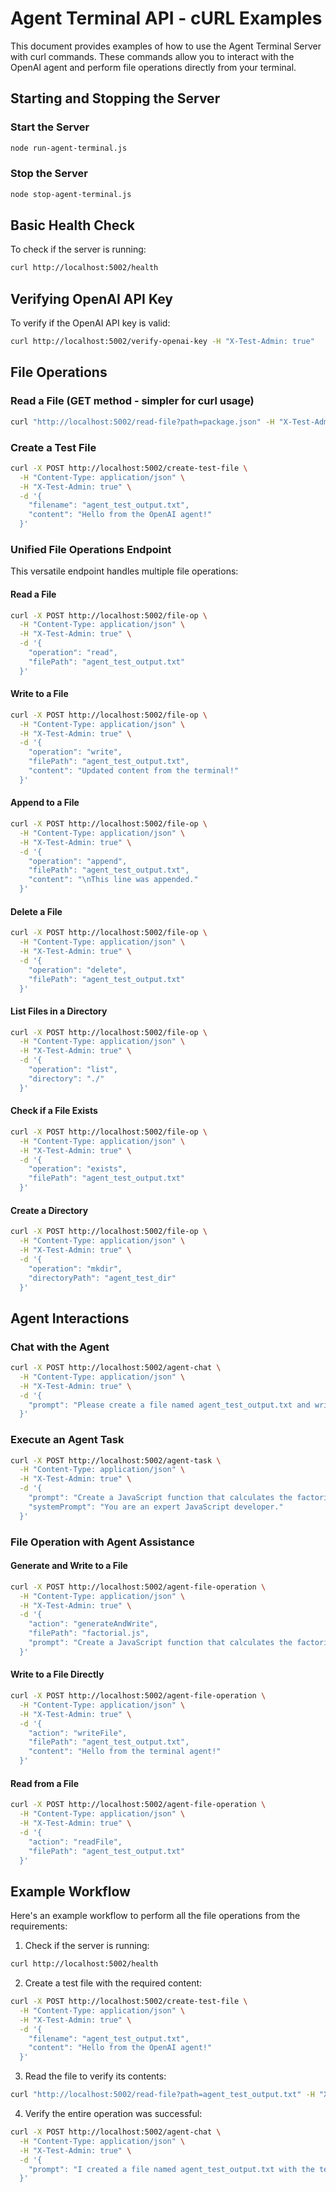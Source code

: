 # Agent Terminal API - cURL Examples

This document provides examples of how to use the Agent Terminal Server with curl commands. These commands allow you to interact with the OpenAI agent and perform file operations directly from your terminal.

## Starting and Stopping the Server

### Start the Server

```bash
node run-agent-terminal.js
```

### Stop the Server

```bash
node stop-agent-terminal.js
```

## Basic Health Check

To check if the server is running:

```bash
curl http://localhost:5002/health
```

## Verifying OpenAI API Key

To verify if the OpenAI API key is valid:

```bash
curl http://localhost:5002/verify-openai-key -H "X-Test-Admin: true"
```

## File Operations

### Read a File (GET method - simpler for curl usage)

```bash
curl "http://localhost:5002/read-file?path=package.json" -H "X-Test-Admin: true"
```

### Create a Test File

```bash
curl -X POST http://localhost:5002/create-test-file \
  -H "Content-Type: application/json" \
  -H "X-Test-Admin: true" \
  -d '{
    "filename": "agent_test_output.txt",
    "content": "Hello from the OpenAI agent!"
  }'
```

### Unified File Operations Endpoint

This versatile endpoint handles multiple file operations:

#### Read a File

```bash
curl -X POST http://localhost:5002/file-op \
  -H "Content-Type: application/json" \
  -H "X-Test-Admin: true" \
  -d '{
    "operation": "read",
    "filePath": "agent_test_output.txt"
  }'
```

#### Write to a File

```bash
curl -X POST http://localhost:5002/file-op \
  -H "Content-Type: application/json" \
  -H "X-Test-Admin: true" \
  -d '{
    "operation": "write",
    "filePath": "agent_test_output.txt",
    "content": "Updated content from the terminal!"
  }'
```

#### Append to a File

```bash
curl -X POST http://localhost:5002/file-op \
  -H "Content-Type: application/json" \
  -H "X-Test-Admin: true" \
  -d '{
    "operation": "append",
    "filePath": "agent_test_output.txt",
    "content": "\nThis line was appended."
  }'
```

#### Delete a File

```bash
curl -X POST http://localhost:5002/file-op \
  -H "Content-Type: application/json" \
  -H "X-Test-Admin: true" \
  -d '{
    "operation": "delete",
    "filePath": "agent_test_output.txt"
  }'
```

#### List Files in a Directory

```bash
curl -X POST http://localhost:5002/file-op \
  -H "Content-Type: application/json" \
  -H "X-Test-Admin: true" \
  -d '{
    "operation": "list",
    "directory": "./"
  }'
```

#### Check if a File Exists

```bash
curl -X POST http://localhost:5002/file-op \
  -H "Content-Type: application/json" \
  -H "X-Test-Admin: true" \
  -d '{
    "operation": "exists",
    "filePath": "agent_test_output.txt"
  }'
```

#### Create a Directory

```bash
curl -X POST http://localhost:5002/file-op \
  -H "Content-Type: application/json" \
  -H "X-Test-Admin: true" \
  -d '{
    "operation": "mkdir",
    "directoryPath": "agent_test_dir"
  }'
```

## Agent Interactions

### Chat with the Agent

```bash
curl -X POST http://localhost:5002/agent-chat \
  -H "Content-Type: application/json" \
  -H "X-Test-Admin: true" \
  -d '{
    "prompt": "Please create a file named agent_test_output.txt and write the text: Hello from the OpenAI agent!"
  }'
```

### Execute an Agent Task

```bash
curl -X POST http://localhost:5002/agent-task \
  -H "Content-Type: application/json" \
  -H "X-Test-Admin: true" \
  -d '{
    "prompt": "Create a JavaScript function that calculates the factorial of a number.",
    "systemPrompt": "You are an expert JavaScript developer."
  }'
```

### File Operation with Agent Assistance

#### Generate and Write to a File

```bash
curl -X POST http://localhost:5002/agent-file-operation \
  -H "Content-Type: application/json" \
  -H "X-Test-Admin: true" \
  -d '{
    "action": "generateAndWrite",
    "filePath": "factorial.js",
    "prompt": "Create a JavaScript function that calculates the factorial of a number. Include both recursive and iterative implementations."
  }'
```

#### Write to a File Directly

```bash
curl -X POST http://localhost:5002/agent-file-operation \
  -H "Content-Type: application/json" \
  -H "X-Test-Admin: true" \
  -d '{
    "action": "writeFile",
    "filePath": "agent_test_output.txt",
    "content": "Hello from the terminal agent!"
  }'
```

#### Read from a File

```bash
curl -X POST http://localhost:5002/agent-file-operation \
  -H "Content-Type: application/json" \
  -H "X-Test-Admin: true" \
  -d '{
    "action": "readFile",
    "filePath": "agent_test_output.txt"
  }'
```

## Example Workflow

Here's an example workflow to perform all the file operations from the requirements:

1. Check if the server is running:
```bash
curl http://localhost:5002/health
```

2. Create a test file with the required content:
```bash
curl -X POST http://localhost:5002/create-test-file \
  -H "Content-Type: application/json" \
  -H "X-Test-Admin: true" \
  -d '{
    "filename": "agent_test_output.txt",
    "content": "Hello from the OpenAI agent!"
  }'
```

3. Read the file to verify its contents:
```bash
curl "http://localhost:5002/read-file?path=agent_test_output.txt" -H "X-Test-Admin: true"
```

4. Verify the entire operation was successful:
```bash
curl -X POST http://localhost:5002/agent-chat \
  -H "Content-Type: application/json" \
  -H "X-Test-Admin: true" \
  -d '{
    "prompt": "I created a file named agent_test_output.txt with the text \"Hello from the OpenAI agent!\". Can you confirm the file exists and its contents?"
  }'
```